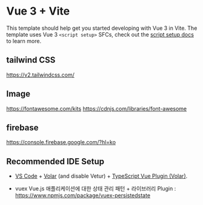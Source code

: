 # Vue 3 + Vite

This template should help get you started developing with Vue 3 in Vite. The template uses Vue 3 `<script setup>` SFCs, check out the [script setup docs](https://v3.vuejs.org/api/sfc-script-setup.html#sfc-script-setup) to learn more.

## tailwind CSS 
https://v2.tailwindcss.com/

## Image
https://fontawesome.com/kits
https://cdnjs.com/libraries/font-awesome

## firebase
https://console.firebase.google.com/?hl=ko

## Recommended IDE Setup

- [VS Code](https://code.visualstudio.com/) + [Volar](https://marketplace.visualstudio.com/items?itemName=Vue.volar) (and disable Vetur) + [TypeScript Vue Plugin (Volar)](https://marketplace.visualstudio.com/items?itemName=Vue.vscode-typescript-vue-plugin).
 
 
-  vuex
Vue.js 애플리케이션에 대한 상태 관리 패턴 + 라이브러리
Plugin : https://www.npmjs.com/package/vuex-persistedstate

